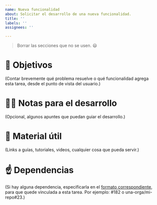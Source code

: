 ```yaml
---
name: Nueva funcionalidad
about: Solicitar el desarrollo de una nueva funcionalidad.
title: ''
labels: ''
assignees: ''

---
```


> Borrar las secciones que no se usen. :smiley:

# :dart: Objetivos

(Contar brevemente qué problema resuelve o qué funcionalidad agrega esta tarea, desde el punto de vista del usuario.)

# :technologist: Notas para el desarrollo

(Opcional, algunos apuntes que puedan guiar el desarrollo.)

# :link: Material útil

(Links a guías, tutoriales, videos, cualquier cosa que pueda servir.)

# :point_up: Dependencias

(Si hay alguna dependencia, especificarla en el [formato correspondiente](https://docs.github.com/es/free-pro-team@latest/github/managing-your-work-on-github/linking-a-pull-request-to-an-issue#enlazar-una-solicitud-de-extracci%C3%B3n-a-un-informe-de-problemas-utilizando-una-palabra-clave), para que quede vinculada a esta tarea. Por ejemplo: #182 o una-orga/mi-repo#23.)
